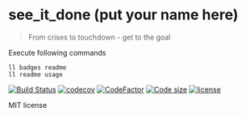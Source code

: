 # see_it_done (put your name here)
>From crises to touchdown - get to the goal

Execute following commands
```
ll badges readme
ll readme usage
```

[![Build Status](https://travis-ci.org/perezLamed/see_it_done.svg?branch=master)](https://travis-ci.org/perezLamed/see_it_done)
[![codecov](https://codecov.io/gh/perezLamed/see_it_done/branch/master/graph/badge.svg)](https://codecov.io/gh/perezLamed/see_it_done)
[![CodeFactor](https://www.codefactor.io/repository/github/perezlamed/see_it_done/badge)](https://www.codefactor.io/repository/github/perezlamed/see_it_done)
[![Code size](https://img.shields.io/github/languages/code-size/perezLamed/see_it_done.svg?style=flat)](https://github.com/perezLamed/see_it_done)
[![license](https://img.shields.io/github/license/perezLamed/see_it_done.svg?style=flat)](https://github.com/perezLamed/see_it_done)

MIT license